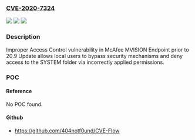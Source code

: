 ### [CVE-2020-7324](https://cve.mitre.org/cgi-bin/cvename.cgi?name=CVE-2020-7324)
![](https://img.shields.io/static/v1?label=Product&message=MVISION%20Endpoint&color=blue)
![](https://img.shields.io/static/v1?label=Version&message=20.x%3C%2020.9%20&color=brighgreen)
![](https://img.shields.io/static/v1?label=Vulnerability&message=CWE-269%20Improper%20Privilege%20Management&color=brighgreen)

### Description

Improper Access Control vulnerability in McAfee MVISION Endpoint prior to 20.9 Update allows local users to bypass security mechanisms and deny access to the SYSTEM folder via incorrectly applied permissions.

### POC

#### Reference
No POC found.

#### Github
- https://github.com/404notf0und/CVE-Flow

